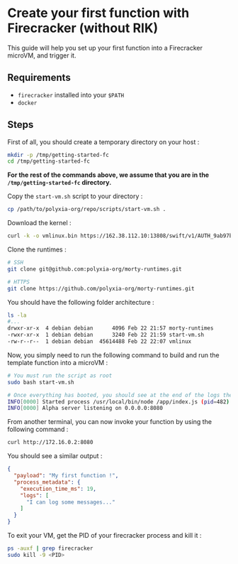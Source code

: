 # Create your first function with Firecracker (without RIK)

This guide will help you set up your first function into a Firecracker microVM, and trigger it.

## Requirements

- `firecracker` installed into your `$PATH`
- `docker`

## Steps

First of all, you should create a temporary directory on your host : 

```bash
mkdir -p /tmp/getting-started-fc
cd /tmp/getting-started-fc
```

**For the rest of the commands above, we assume that you are in the `/tmp/getting-started-fc` directory.**

Copy the `start-vm.sh` script to your directory : 

```bash
cp /path/to/polyxia-org/repo/scripts/start-vm.sh .
```

Download the kernel :

```bash
curl -k -o vmlinux.bin https://162.38.112.10:13808/swift/v1/AUTH_9ab97b0fd6984ca2a6261286b66f4cae/polyxia-dev/vmlinux
```

Clone the runtimes : 

```bash
# SSH
git clone git@github.com:polyxia-org/morty-runtimes.git

# HTTPS
git clone https://github.com/polyxia-org/morty-runtimes.git
```

You should have the following folder architecture : 

```bash
ls -la
#...
drwxr-xr-x  4 debian debian      4096 Feb 22 21:57 morty-runtimes
-rwxr-xr-x  1 debian debian      3240 Feb 22 21:59 start-vm.sh
-rw-r--r--  1 debian debian  45614488 Feb 22 22:07 vmlinux
```

Now, you simply need to run the following command to build and run the template function into a microVM : 

```bash
# You must run the script as root
sudo bash start-vm.sh

# Once everything has booted, you should see at the end of the logs the following lines : 
INFO[0000] Started process /usr/local/bin/node /app/index.js (pid=482) 
INFO[0000] Alpha server listening on 0.0.0.0:8080 
```

From another terminal, you can now invoke your function by using the following command : 

```bash
curl http://172.16.0.2:8080
```

You should see a similar output : 

```json
{
  "payload": "My first function !",
  "process_metadata": {
    "execution_time_ms": 19,
    "logs": [
      "I can log some messages..."
    ]
  }
}
```

To exit your VM, get the PID of your firecracker process and kill it : 

```bash
ps -auxf | grep firecracker
sudo kill -9 <PID>
```
